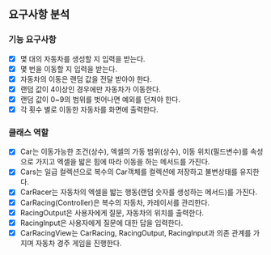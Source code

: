 ## 요구사항 분석
### 기능 요구사항
- [x] 몇 대의 자동차를 생성할 지 입력을 받는다.
- [x] 몇 번을 이동할 지 입력을 받는다.
- [x] 자동차의 이동은 랜덤 값을 전달 받아야 한다.
- [x] 랜덤 값이 4이상인 경우에만 자동차가 이동한다.
- [x] 랜덤 값이 0~9의 범위를 벗어나면 예외를 던져야 한다.
- [x] 각 횟수 별로 이동한 자동차를 화면에 출력한다.

### 클래스 역할
- [x] Car는 이동가능한 조건(상수), 엑셀의 가동 범위(상수), 이동 위치(필드변수)를 속성으로 가지고 엑셀을 밟은 힘에 따라 이동을 하는 메서드를 가진다.
- [x] Cars는 일급 컬렉션으로 복수의 Car객체를 컬렉션에 저장하고 불변상태를 유지한다. 
- [x] CarRacer는 자동차의 엑셀을 밟는 행동(랜덤 숫자를 생성하는 메서드)를 가진다.
- [x] CarRacing(Controller)은 복수의 자동차, 카레이서를 관리한다.
- [x] RacingOutput은 사용자에게 질문, 자동차의 위치를 출력한다.
- [x] RacingInput은 사용자에게 질문에 대한 답을 입력한다.
- [x] CarRacingView는 CarRacing, RacingOutput, RacingInput과 의존 관계를 가지며 자동차 경주 게임을 진행한다.
